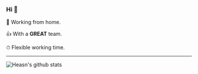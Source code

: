 ### Hi 👋

💼 Working from home.

👍 With a **GREAT** team. 

⏱ Flexible working time.

---

![Heasn's github stats](https://github-readme-stats.vercel.app/api?username=Heasn&show_icons=true&bg_color=10,fdda04,6bc235,24a9e1&title_color=fff&text_color=fff&icon_color=fff)
